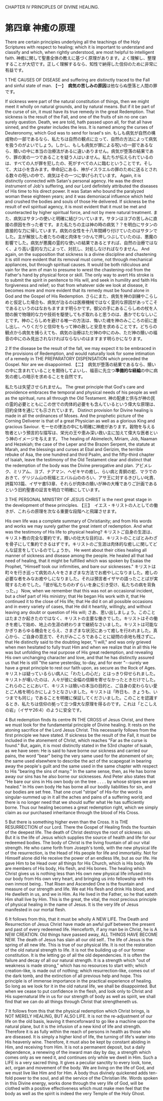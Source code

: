 CHAPTER IV PRINCIPLES OF DIVINE HEALING.
# 第四章 神癒の原理

There are certain principles underlying all the teachings of the Holy Scriptures with respect to healing; which it is important to understand and classify and which, when rightly understood, are most helpful to intelligent faith.
神癒に関して聖書全体の教えに基づく原理があります。よく理解し、整理することが大切です。正しく理解するなら、知性で納得した信仰のために非常に有益です。

1 THE CAUSES OF DISEASE and suffering are distinctly traced to the Fall and sinful state of man.
【一】　**病気の苦しみの原因**は他ならぬ堕落と人間の罪です。

If sickness were part of the natural constitution of things, then we might meet it wholly on natural grounds, and by natural means. But if it be part of the curse of sin, it must have its true remedy in the great Redemption. That sickness is the result of the Fall, and one of the fruits of sin no one can surely question. Death, we are told, hath passed upon all, for that all have sinned, and the greater includes the less. It is named among the curses of Deuteronomy, which God was to send for Israel's sin.
もしも病気が自然の構成物の一部であるなら、私たちは自然の観点に立って、自然の方法によって病気を扱うのがよいでしょう。しかし、もしも病気が罪による呪いの一部であるなら、贖いの中に本当の治療法があるに違いありません。病気が堕落の結果であり、罪の実の一つであることを疑う人はいません。私たちが伝えられているのは、すべての人が罪を犯したの、死がすべての人に臨むということです。そして、大は小を含みます。申命記にある、神がイスラエルの罪のために送るとされる数々の呪いの中で、病気はその一つに挙げられています。
Again, it is distinctly connected with Satan's personal agency. He was the direct instrument of Job's suffering, and our Lord definitely attributed the diseases of His time to his direct power. It was Satan who bound the paralyzed woman these eighteen years; and it was demoniacal influence which held and crushed the bodies and souls of those He delivered. If sickness be the result of evil spiritual agency, it is most evident that it must be met and counteracted by higher spiritual force, and not by mere natural treatment.
また、病気はサタンの使いと明確に結びついています。サタンはヨブの苦しみに直接の原因を作った者です。また私たちの主は神の時の病気？？を明白にサタンの直接的な力に帰しています。病気の女性を十八年間縛り付けていたのはサタンでした。主が解放した者たちの魂と肉体をつかんで押しつぶしていたのは、悪魔の影響でした。病気が悪魔の霊的な使いの結果であるとすれば、自然の治療ではなく、より高い霊的な力によって、対抗し、対処しなければなりません。
And again, on the supposition that sickness is a divine discipline and chastening it is still more evident that its removal must come, not through mechanical appliances, but through spiritual causes. It would be both ridiculous and vain for the arm of man to presume to wrest the chastening-rod from the Father's hand by physical force or skill. The only way to avert His stroke is to submit the spirit in penitence to His will, and seek in humility and faith His forgiveness and relief; so that from whatever side we look at disease, it becomes more and more evident that its remedy must be found alone in God and the Gospel of His Redemption.
さらにまた、病気を神の訓練やこらしめと仮定した場合も、病気が治るのは医療機械ではなく霊的な原因があってこそであるというのはなおもますます明らかです。御父の手にあるこらしめの杖を人間の腕で物理的な力や技術を駆使してもぎ取れると思うのは、愚かでむなしいことです。神のこらしめを避ける唯一の方法は、悔いた魂を神のみこころの前に差し出し、へりくだりと信仰をもって神の赦しと安息を求めることです。どちらの観点から病気を捕らえても、病気の治療はただ神の中にのみ、ただ神の贖いの福音の中にのみ見出されなければならないのはますます明らかになります。

2 If the disease be the result of the fall, we may expect it to be embraced in the provisions of Redemption, and would naturally look for some intimation of a remedy in THE PREPARATORY DISPENSATION which preceded the Gospel. Nor are we disappointed.
【二】　病気が堕落の結果であるなら、贖いの中に含まれていることを期待してよいし、福音に先立つ**準備的な経綸**の中に病気の癒しの暗示を求めることを自然です。

私たちは失望させられません。
The great principle that God's care and providence embraces the temporal and physical needs of his people as well as the spiritual, runs all through the Old Testament.
神の配慮と供与が神の民の霊的必要とともにこの世での肉体的必要をも含んているという偉大な原理は、旧約全体を通じても示されています。
Distinct provision for Divine healing is made in all the ordinances of Moses. And the prophetic picture of the Corning Deliverer is that of a great Physician as well as a glorious King and gracious Saviour.
モーセの律法の中にも明確に神癒があります。穀物を与える牧者という預言的な描写は、栄光の王や恵み深い救い主に加えて偉大な医者という神のイメージを与えます。
The healing of Abimelech, Miriam, Job, Naaman and Hezekiah; the case of the Leper and the Brazen Serpent, the statute at Marah, and the blessings and curses at Ebal and Gerizim, the terrible rebuke of Asa, the one hundred and third Psalm, and the fifty-third chapter of Isaiah, leave the testimony of the Old Testament clear and distinct that the redemption of the body was the Divine prerogative and plan.
アビメレク、ミリアム、ヨブ、ナアマン、ヘゼキヤの癒し、らい病と青銅の蛇、マラでのおきて、ゲリジム山の祝福とエバル山ののろい、アサ王に対するきびしい叱責、詩篇103篇、イザヤ書53章、それらが肉体の贖いが神の大権でありご計画であるという旧約聖書の証言を明白で明確にしています。

3 THE PERSONAL MINISTRY OF JESUS CHRIST is the next great stage in the development of these principles.
【三】　イエス・キリストの人としての働きが、これらの原理を次なる重要な段階へと飛躍させます。

His own life was a complete summary of Christianity; and from His words and works we may surely gather the great intent of redemption. And what was the testimony of His life to physical healing?
キリストご自身の生涯は、キリスト教の完全な要約です。贖いの壮大な目的は、キリストのことばとみわざを骨子にして集約できるはずです。キリストのご生涯は肉体的な癒しに関してどんな証言をしているのでしょうか。
He went about their cities healing all manner of sickness and disease among the people. He healed all that had need of healing, that it might be fulfilled which was spoken by Esaias the Prophet, "Himself took our infirmities, and bare our sicknesses."
キリストは町々を行き巡って病気の人々をさまざまな方法でお癒やしになりました。癒しの必要な者をみなお癒やしになりました。それは預言者イザヤの語ったことばが実現するためでした。「彼が私たちのわずらいを身に引き受け、私たちの病を背負った。」
Now, when we remember that this was not an occasional incident, but a chief part of His ministry; that He began His work with it, that He continued it to the close of His life; that He did it on all possible occasions and in every variety of cases, that He did it heartily, willingly, and without leaving any doubt or question of His will;
さあ、思い出しましょう。このことはたまさか起きたのではなく、キリストの主要な働きでした。キリストはその働きを癒しで始め、地上の生涯の終わりまで継続なさいました。キリストは可能なかぎりあらゆる機会をとらえ、さまざまな状況にあって癒しを行われました。真心から、ご自身の意志で、それがみこころであることに疑問の余地も残さずに。
that He distinctly said to the doubting leper, "I will," and was only grieved when men hesitated to fully trust Him and when we realize that in all this He was but unfolding the real purpose of His great redemption, and revealing His own unchanging character and love, and that he has distinctly assured us that He is still "the same yesterday, to-day, and for ever "--surely we have a great principle to rest our faith upon, as secure as the Rock of Ages.
キリストは疑っているらい病人に「わたしの心だ」とはっきり仰せられました。キリストが嘆いたのは、人々が彼に全幅の信頼を寄せなかったときだけでした。これらのことにおいて、キリストは贖いの本当の目的と、ご自身の変わらない愛とご人格を明らかにしようとなさいました。キリストは「昨日も、きょうも、いつまでも同じ」であることを明確に保証してくださいました。このことを認識するとき、私たちは信仰の拠って立つ偉大な原理を得るのです。これは「とこしえの岩」（イザヤ26:4）のように安全です。

4 But redemption finds its centre IN THE CROSS of Jesus Christ, and there we must look for the fundamental principle of Divine healing. It rests on the atoning sacrifice of the Lord Jesus Christ. This necessarily follows from the first principle we have stated. If sickness be the result of the Fall, it must be included in the atonement of Christ, which reaches "Far as the curse is found." But, again, it is most distinctly stated in the 53rd chapter of Isaiah, as we have seen: He is said to have borne our sickness and carried our pains, the word "bear" being the very same used for the atonement of sin; the same used elsewhere to describe the act of the scapegoat in bearing away the people's guilt and the same used in the same chapter with respect to His "bearing the sins of many." In the same sense, then, as He has borne away our sins has he also borne our sicknesses. And Peter also states that "He bare our sins in His own body on the tree . . . . by whose stripes we are healed." In His own body He has borne all our bodily liabilities for sin, and our bodies are set free. That one cruel "stripe" of His-for the word is singular-summed up in it all the aches and pains of a suffering world; and there is no longer need that we should suffer what He has sufficiently borne. Thus our healing becomes a great redemption right, which we simply claim as our purchased inheritance through the blood of His Cross.

5 But there is something higher even than the Cross. It is THE RESURRECTION of our Lord. There the Gospel of Healing finds the fountain of the deepest life. The death of Christ destroys the root of sickness: sin. But it is the life of Jesus which supplies the source of health and life for our redeemed bodies. The body of Christ is the living fountain of all our vital strength. He who came forth from Joseph's tomb, with the new physical life of the resurrection, is the Head of His people for life and immortality. Not for Himself alone did He receive the power of an endless life, but as our life. He gave Him to be Head over all things for His Church, which is His body. We are members of His body, His flesh, and His bones. The healing which Christ gives us is nothing less than His own new physical life infused into our body from His own very heart, and bringing us into fellowship with His own inmost being.. That Risen and Ascended One is the fountain and measure of our strength and life. We eat His flesh and drink His blood, and He dwelleth in us, and we in Him. As He lived in the Father, so he that eateth Him shall live by Him. This is the great, the vital, the most precious principle of physical healing in the name of Jesus. It is the very life of Jesus manifested in our mortal flesh.

6 It follows from this, that it must be wholly A NEW LIFE. The Death and Resurrection of Jesus Christ have made an awful gulf between the present and past of every redeemed life. Henceforth, if any man be in Christ, he is A NEW CREATION. Old things have passed away, ALL THINGS HAVE BECOME NEW. The death of Jesus has slain all our old self.. The life of Jesus is the spring of all new life. This is true of our physical life. It is not the restoration of the old natural strength to life. It is not the building up of our former constitution. It is the letting go of all the old dependencies. It is often the failure and decay of all our natural strength. It is a strength which "out of weakness is made strong," which has no resources to start with; which creation-like, is made out of nothing; which resurrection-like, comes out of the dark tomb, and the extinction of all previous help and hope. This principle is of immense importance in the practical experience of healing. So long as we look for it in the old natural life, we shall be disappointed. But when we cease to put confidence in the flesh, and look only to Christ and His supernatural life in us for our strength of body as well as spirit, we shall find that we can do all things through Christ that strengtheneth us.

7 It follows from this that the physical redemption which Christ brings, is NOT MERELY HEALING, BUT ALSO LIFE. It is not the re-adjustment of our life on the old basis, leaving it thenceforward to go like a machine upon the natural plane, but it is the infusion of a new kind of life and strength. Therefore it is as fully within the reach of persons in health as those who are diseased. It is simply a higher kind of life, the turning of life's water into His heavenly wine. Therefore, it must also be kept by constant abiding in Him, and receiving from Him. It is not a permanent deposit, but a daily dependence, a renewing of the inward man day by day, a strength which comes only as we need it, and continues only while we dwell in Him. Such a LIFE is a very sacred thing. It gives a peculiar sanctity to every look, tone, act, organ and movement of the body. We are living on the life of God, and we must live like Him and for Him. A body thus divinely quickened adds ten-fold power to the soul, and all the service of the Christian life. Words spoken in this Divine energy, works done through the very life of God, will be clothed with a positive effectiveness which must make men feel that the body as well as the spirit is indeed the very Temple of the Holy Ghost.
